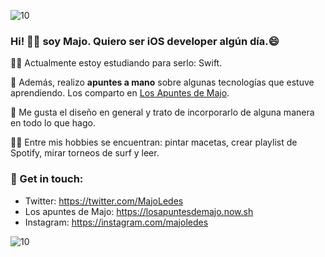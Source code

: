 ![10](https://user-images.githubusercontent.com/55170175/114474409-87dd6800-9bcc-11eb-9ca0-538bd30ae29b.png)

### Hi! 👋🏼 soy Majo. Quiero ser iOS developer algún día.😄 

💪🏼 Actualmente estoy estudiando para serlo: Swift.

💖 Además, realizo **apuntes a mano** sobre algunas tecnologías que estuve aprendiendo.
 Los comparto en [Los Apuntes de Majo](http://losapuntesdemajo.now.sh).

🍏 Me gusta el diseño en general y trato de incorporarlo de alguna manera en todo lo que hago.

👩🏻 Entre mis hobbies se encuentran: pintar macetas, crear playlist de Spotify, mirar torneos de surf y leer.


### 🖤 Get in touch: 
* Twitter: https://twitter.com/MajoLedes
* Los apuntes de Majo: https://losapuntesdemajo.now.sh
* Instagram: https://instagram.com/majoledes


![10](https://user-images.githubusercontent.com/55170175/114474409-87dd6800-9bcc-11eb-9ca0-538bd30ae29b.png)



<!--
**majoledesma/majoledesma** is a ✨ _special_ ✨ repository because its `README.md` (this file) appears on your GitHub profile.
